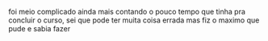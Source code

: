 foi meio complicado ainda mais contando o pouco tempo que tinha pra concluir o curso, sei que pode ter muita coisa errada mas fiz o maximo que pude e sabia fazer

